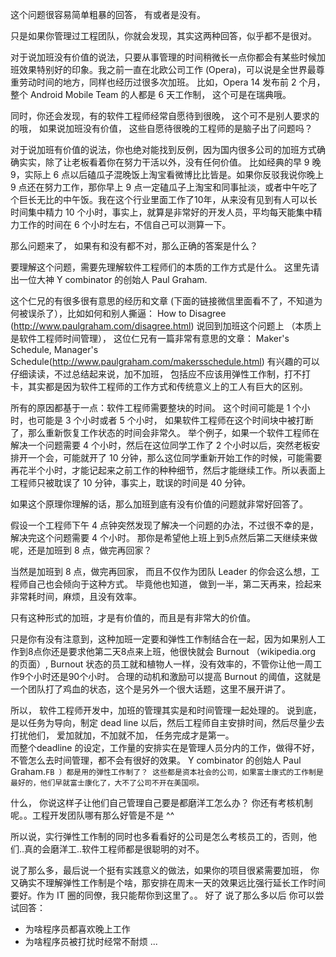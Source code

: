 这个问题很容易简单粗暴的回答， 有或者是没有。

只是如果你管理过工程团队，你就会发现，其实这两种回答，似乎都不是很对。

对于说加班没有价值的说法，只要从事管理的时间稍微长一点你都会有某些时候加班效果特别好的印象。我之前一直在北欧公司工作 (Opera)，可以说是全世界最尊重劳动时间的地方，同样也经历过很多次加班。 比如，Opera 14 发布前 2 个月， 整个 Android Mobile Team 的人都是 6 天工作制， 这个可是在瑞典哦。

同时，你还会发现，有的软件工程师经常自愿待到很晚， 这个可不是别人要求的的哦， 如果说加班没有价值， 这些自愿待很晚的工程师的是脑子出了问题吗？


对于说加班有价值的说法，你也绝对能找到反例，因为国内很多公司的加班方式确确实实，除了让老板看着你在努力干活以外，没有任何价值。
比如经典的早 9 晚 9，实际上 6 点以后磕瓜子混晚饭上淘宝看微博比比皆是。如果你反驳我说你晚上 9 点还在努力工作，那你早上 9 点一定磕瓜子上淘宝和同事扯淡，或者中午吃了个巨长无比的中午饭。我在这个行业里面工作了10年，从来没有见到有人可以长时间集中精力 10 个小时，事实上，就算是非常好的开发人员，平均每天能集中精力工作的时间在 6 个小时左右，不信自己可以测算一下。

那么问题来了， 如果有和没有都不对，那么正确的答案是什么？

要理解这个问题，需要先理解软件工程师们的本质的工作方式是什么。 这里先请出一位大神
Y combinator  的创始人 Paul Graham.


这个仁兄的有很多很有意思的经历和文章 (下面的链接微信里面看不了，不知道为何被误杀了），比如如何和别人撕逼：
How to Disagree (http://www.paulgraham.com/disagree.html)
说回到加班这个问题上 （本质上是软件工程师时间管理）， 这位仁兄有一篇非常有意思的文章：
Maker's Schedule, Manager's Schedule(http://www.paulgraham.com/makersschedule.html)
有兴趣的可以仔细读读，不过总结起来说，加不加班， 包括应不应该用弹性工作制，打不打卡，其实都是因为软件工程师的工作方式和传统意义上的工人有巨大的区别。

所有的原因都基于一点：软件工程师需要整块的时间。
这个时间可能是 1 个小时，也可能是 3 个小时或者 5 个小时， 如果软件工程师在这个时间块中被打断了，那么重新恢复工作状态的时间会非常久。 举个例子，如果一个软件工程师在解决一个问题需要 4 个小时，然后在这位同学工作了 2 个小时以后，突然老板安排开一个会，可能就开了 10 分钟，那么这位同学重新开始工作的时候，可能需要再花半个小时，才能记起来之前工作的种种细节，然后才能继续工作。所以表面上工程师只被耽误了 10 分钟，事实上，耽误的时间是 40 分钟。

如果这个原理你理解的话，那么加班到底有没有价值的问题就非常好回答了。

假设一个工程师下午 4 点钟突然发现了解决一个问题的办法，不过很不幸的是，解决完这个问题需要 4 个小时。 那你是希望他上班上到5点然后第二天继续来做呢，还是加班到 8 点，做完再回家？

当然是加班到 8 点，做完再回家， 而且不仅作为团队 Leader 的你会这么想，工程师自己也会倾向于这种方式。 毕竟他也知道， 做到一半，第二天再来，捡起来非常耗时间，麻烦，且没有效率。

只有这种形式的加班，才是有价值的，而且是有非常大的价值。

只是你有没有注意到，这种加班一定要和弹性工作制结合在一起，因为如果别人工作到8点你还是要求他第二天8点来上班，他很快就会 Burnout （wikipedia.org 的页面）,  Burnout 状态的员工就和植物人一样，没有效率的，不管你让他一周工作9个小时还是90个小时。 
合理的动机和激励可以提高 Burnout 的阈值，这就是一个团队打了鸡血的状态，这个是另外一个很大话题，这里不展开讲了。

所以， 软件工程师开发中，加班的管理其实是和时间管理一起处理的。 说到底，是以任务为导向，制定 dead line 以后，然后工程师自主安排时间，然后尽量少去打扰他们， 爱加就加，不加就不加， 任务完成才是第一。  
而整个deadline 的设定，工作量的安排实在是管理人员分内的工作，做得不好，不管怎么去时间管理，都不会有很好的效果。 
Y combinator  的创始人 Paul Graham.`FB ）都是用的弹性工作制了？ 这些都是资本社会的公司，如果富士康式的工作制是最好的，他们早就富士康化了，大不了公司不开在美国呗。`

什么， 你说这样子让他们自己管理自己要是都磨洋工怎么办？ 你还有考核机制呢。。工程开发团队哪有那么好管是不是  ^^

所以说，实行弹性工作制的同时也多看看好的公司是怎么考核员工的，否则，他们..真的会磨洋工..软件工程师都是很聪明的对不。

说了那么多，最后说一个挺有实践意义的做法，如果你的项目很紧需要加班， 你又确实不理解弹性工作制是个啥，那安排在周末一天的效果远比强行延长工作时间要好。作为 IT 圈的同僚，我只能帮你到这里了。。
好了 说了那么多以后 你可以尝试回答：
- 为啥程序员都喜欢晚上工作
- 为啥程序员被打扰时经常不耐烦
...
